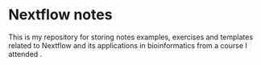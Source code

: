 # Nextflow notes

This is my repository for storing notes examples, exercises and templates related to Nextflow and its applications in bioinformatics from a course I attended .
